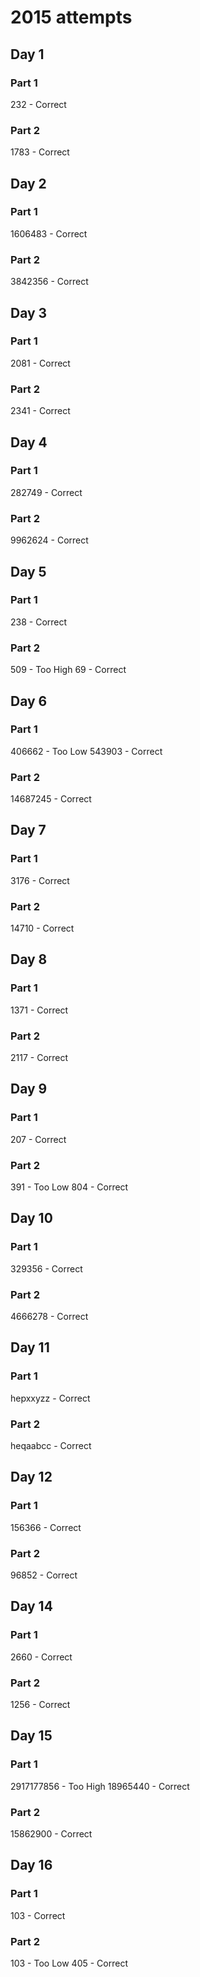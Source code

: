 # 2015 attempts

## Day 1
### Part 1
232 - Correct

### Part 2
1783 - Correct

## Day 2
### Part 1
1606483 - Correct

### Part 2
3842356 - Correct

## Day 3
### Part 1
2081 - Correct

### Part 2
2341 - Correct

## Day 4
### Part 1
282749 - Correct

### Part 2
9962624 - Correct

## Day 5
### Part 1
238 - Correct

### Part 2
509 - Too High
69 - Correct

## Day 6
### Part 1
406662 - Too Low
543903 - Correct

### Part 2
14687245 - Correct

## Day 7
### Part 1
3176 - Correct

### Part 2
14710 - Correct

## Day 8
### Part 1
1371 - Correct

### Part 2
2117 - Correct

## Day 9
### Part 1
207 - Correct

### Part 2
391 - Too Low
804 - Correct

## Day 10
### Part 1
329356 - Correct

### Part 2
4666278 - Correct

## Day 11
### Part 1
hepxxyzz - Correct

### Part 2
heqaabcc - Correct

## Day 12
### Part 1
156366 - Correct

### Part 2
96852 - Correct

## Day 14
### Part 1
2660 - Correct

### Part 2
1256 - Correct

## Day 15
### Part 1
2917177856 - Too High
18965440 - Correct

### Part 2
15862900 - Correct

## Day 16
### Part 1
103 - Correct

### Part 2
103 - Too Low
405 - Correct
